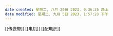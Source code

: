```yaml
---
date created: 星期二, 八月 29日 2023, 9:36:36 晚上
date modified: 星期二, 九月 5日 2023, 1:57:28 下午
---
```

[[传送带]]
[[电机]]
[[配电房]]